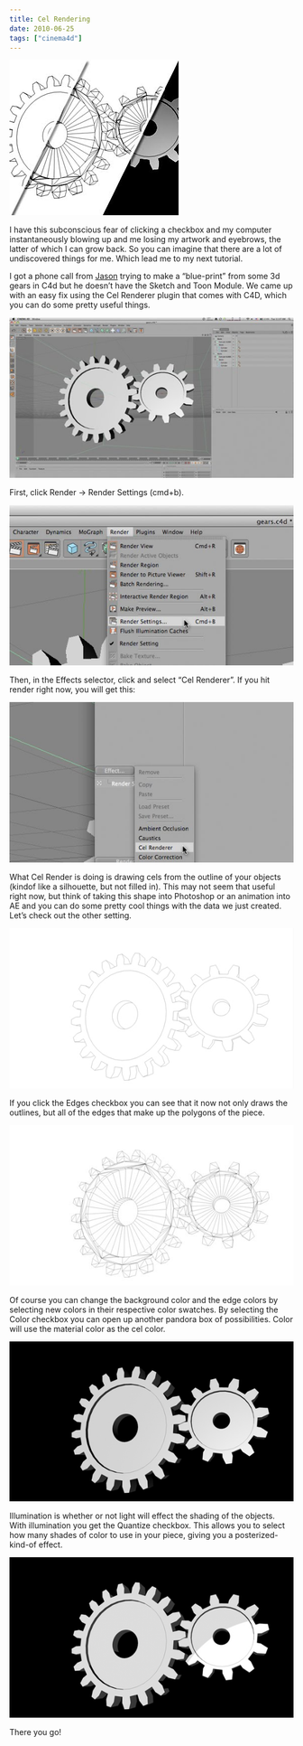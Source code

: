 ```yaml
---
title: Cel Rendering
date: 2010-06-25
tags: ["cinema4d"]
---
```


![](./cel-rendering-1.jpg)

I have this subconscious fear of clicking a checkbox and my computer instantaneously blowing up and me losing my artwork and eyebrows, the latter of which I can grow back. So you can imagine that there are a lot of undiscovered things for me. Which lead me to my next tutorial.

I got a phone call from [Jason][1] trying to make a “blue-print” from some 3d gears in C4d but he doesn’t have the Sketch and Toon Module. We came up with an easy fix using the Cel Renderer plugin that comes with C4D, which you can do some pretty useful things.

![](./cel-rendering-2.jpg)

First, click Render -> Render Settings (cmd+b).

![](./cel-rendering-3.jpg)

Then, in the Effects selector, click and select “Cel Renderer”. If you hit render right now, you will get this:

![](./cel-rendering-4.jpg)

What Cel Render is doing is drawing cels from the outline of your objects (kindof like a silhouette, but not filled in). This may not seem that useful right now, but think of taking this shape into Photoshop or an animation into AE and you can do some pretty cool things with the data we just created. Let’s check out the other setting.

![](./cel-rendering-5.jpg)

If you click the Edges checkbox you can see that it now not only draws the outlines, but all of the edges that make up the polygons of the piece.

![](./cel-rendering-6.jpg)

Of course you can change the background color and the edge colors by selecting new colors in their respective color swatches.
By selecting the Color checkbox you can open up another pandora box of possibilities. Color will use the material color as the cel color.

![](./cel-rendering-7.jpg)

Illumination is whether or not light will effect the shading of the objects. With illumination you get the Quantize checkbox. This allows you to select how many shades of color to use in your piece, giving you a posterized-kind-of effect.

![](./cel-rendering-8.jpg)

There you go!

[1]: https://churchtechtalk.com
